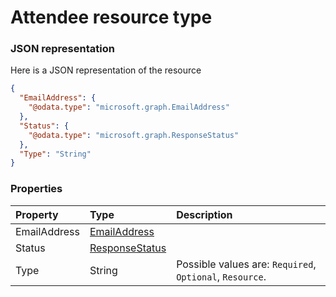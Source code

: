 # Attendee resource type



### JSON representation

Here is a JSON representation of the resource

```json
{
  "EmailAddress": {
    "@odata.type": "microsoft.graph.EmailAddress"
  },
  "Status": {
    "@odata.type": "microsoft.graph.ResponseStatus"
  },
  "Type": "String"
}

```
### Properties
| Property	   | Type	|Description|
|:---------------|:--------|:----------|
|EmailAddress|[EmailAddress](emailaddress.md)||
|Status|[ResponseStatus](responsestatus.md)||
|Type|String| Possible values are: `Required`, `Optional`, `Resource`.|

<!-- uuid: 39207f3a-b62a-4af1-bf10-2fd0a5f09d89
2015-10-09 18:12:08 UTC -->